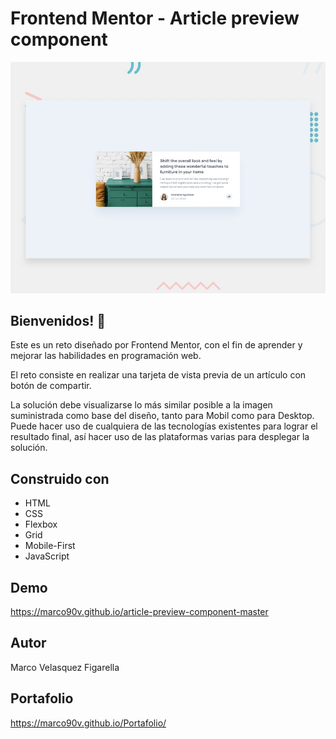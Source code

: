 # Frontend Mentor - Article preview component

![Design preview for the Article preview component coding challenge](./design/desktop-preview.jpg)

## Bienvenidos! 👋

Este es un reto diseñado por Frontend Mentor, con el fin de aprender y mejorar las habilidades en programación web.

El reto consiste en realizar una tarjeta de vista previa de un artículo con botón de compartir.

La solución debe visualizarse lo más similar posible a la imagen suministrada como base del diseño, tanto para Mobil como para Desktop.
Puede hacer uso de cualquiera de las tecnologías existentes para lograr el resultado final, así hacer uso de las plataformas varias para desplegar la solución.

## Construido con
 * HTML
 * CSS
* Flexbox
* Grid
* Mobile-First
 * JavaScript

## Demo
https://marco90v.github.io/article-preview-component-master
## Autor
Marco Velasquez Figarella
## Portafolio
https://marco90v.github.io/Portafolio/

